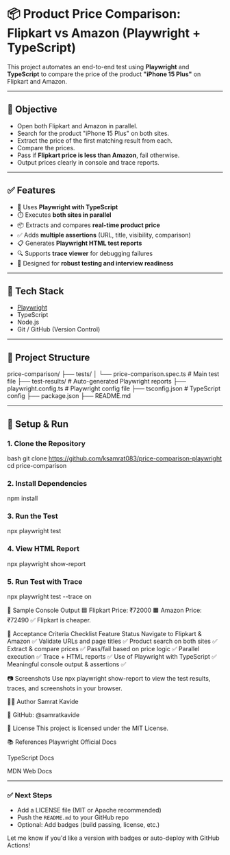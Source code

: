 # 📦 Product Price Comparison: Flipkart vs Amazon (Playwright + TypeScript)

This project automates an end-to-end test using **Playwright** and **TypeScript** to compare the price of the product **"iPhone 15 Plus"** on Flipkart and Amazon.

---

## 🎯 Objective

- Open both Flipkart and Amazon in parallel.
- Search for the product "iPhone 15 Plus" on both sites.
- Extract the price of the first matching result from each.
- Compare the prices.
- Pass if **Flipkart price is less than Amazon**, fail otherwise.
- Output prices clearly in console and trace reports.

---

## ✅ Features

- 🚀 Uses **Playwright with TypeScript**
- ⏱️ Executes **both sites in parallel**
- 📦 Extracts and compares **real-time product price**
- ✅ Adds **multiple assertions** (URL, title, visibility, comparison)
- 📋 Generates **Playwright HTML test reports**
- 🔍 Supports **trace viewer** for debugging failures
- 🧪 Designed for **robust testing and interview readiness**

---

## 🧰 Tech Stack

- [Playwright](https://playwright.dev/)
- TypeScript
- Node.js
- Git / GitHub (Version Control)

---

## 📂 Project Structure

price-comparison/
├── tests/
│ └── price-comparison.spec.ts # Main test file
├── test-results/ # Auto-generated Playwright reports
├── playwright.config.ts # Playwright config file
├── tsconfig.json # TypeScript config
├── package.json
├── README.md

---

## 🚀 Setup & Run

### 1. Clone the Repository
bash
git clone https://github.com/ksamrat083/price-comparison-playwright
cd price-comparison

### 2. Install Dependencies
npm install

### 3. Run the Test
npx playwright test

### 4. View HTML Report
npx playwright show-report

### 5. Run Test with Trace
npx playwright test --trace on

🧪 Sample Console Output
🟦 Flipkart Price: ₹72000
🟧 Amazon  Price: ₹72490
✅ Flipkart is cheaper.

📌 Acceptance Criteria Checklist
Feature	                              Status
Navigate to Flipkart & Amazon	           ✅
Validate URLs and page titles	           ✅
Product search on both sites	           ✅
Extract & compare prices	              ✅
Pass/fail based on price logic	        ✅
Parallel execution	                    ✅
Trace + HTML reports	                    ✅
Use of Playwright with TypeScript	     ✅
Meaningful console output & assertions	  ✅

📷 Screenshots
Use npx playwright show-report to view the test results, traces, and screenshots in your browser.

👨‍💻 Author
Samrat Kavide

💼 GitHub: @samratkavide

📜 License
This project is licensed under the MIT License.

📚 References
Playwright Official Docs

TypeScript Docs

MDN Web Docs

---

### ✅ Next Steps
- Add a LICENSE file (MIT or Apache recommended)
- Push the `README.md` to your GitHub repo
- Optional: Add badges (build passing, license, etc.)

Let me know if you'd like a version with badges or auto-deploy with GitHub Actions!
